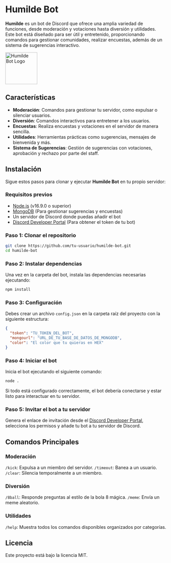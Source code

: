 # Humilde Bot

**Humilde** es un bot de Discord que ofrece una amplia variedad de funciones, desde moderación y votaciones hasta diversión y utilidades. Este bot está diseñado para ser útil y entretenido, proporcionando comandos para gestionar comunidades, realizar encuestas, además de un sistema de sugerencias interactivo.

<img src="https://cdn.discordapp.com/attachments/986117869597253634/1285250849697828914/fd9f627b51dc29febdf9ed76be728612.png?ex=66e996a1&is=66e84521&hm=1df609c25472af31249160d9a443d1e7d61de8032bce80dc4bcabf234e28a25b&" alt="Humilde Bot Logo" width="100"/>

## Características

- **Moderación**: Comandos para gestionar tu servidor, como expulsar o silenciar usuarios.
- **Diversión**: Comandos interactivos para entretener a los usuarios.
- **Encuestas**: Realiza encuestas y votaciones en el servidor de manera sencilla.
- **Utilidades**: Herramientas prácticas como sugerencias, mensajes de bienvenida y más.
- **Sistema de Sugerencias**: Gestión de sugerencias con votaciones, aprobación y rechazo por parte del staff.

## Instalación

Sigue estos pasos para clonar y ejecutar **Humilde Bot** en tu propio servidor:

### Requisitos previos

- [Node.js](https://nodejs.org/) (v16.9.0 o superior)
- [MongoDB](https://www.mongodb.com/) (Para gestionar sugerencias y encuestas)
- Un servidor de Discord donde puedas añadir el bot
- [Discord Developer Portal](https://discord.com/developers/applications) (Para obtener el token de tu bot)

### Paso 1: Clonar el repositorio

```bash
git clone https://github.com/tu-usuario/humilde-bot.git
cd humilde-bot
```

### Paso 2: Instalar dependencias

Una vez en la carpeta del bot, instala las dependencias necesarias ejecutando:
```bash
npm install
```

### Paso 3: Configuración

Debes crear un archivo ``config.json`` en la carpeta raíz del proyecto con la siguiente estructura:
```json
{
  "token": "TU_TOKEN_DEL_BOT",
  "mongourl": "URL_DE_TU_BASE_DE_DATOS_DE_MONGODB",
  "color": "El color que tu quieras en HEX"
}
```

### Paso 4: Iniciar el bot

Inicia el bot ejecutando el siguiente comando:
```bash
node .
```

Si todo está configurado correctamente, el bot debería conectarse y estar listo para interactuar en tu servidor.

### Paso 5: Invitar el bot a tu servidor
Genera el enlace de invitación desde el [Discord Developer Portal](https://discord.com/developers/applications), selecciona los permisos y añade tu bot a tu servidor de Discord.

## Comandos Principales

### Moderación
``/kick``: Expulsa a un miembro del servidor.
``/timeout``: Banea a un usuario.
``/clear``: Silencia temporalmente a un miembro.

### Diversión
``/8ball``: Responde preguntas al estilo de la bola 8 mágica.
``/meme``: Envía un meme aleatorio.

### Utilidades
``/help``: Muestra todos los comandos disponibles organizados por categorías.

## Licencia
Este proyecto está bajo la licencia MIT.
